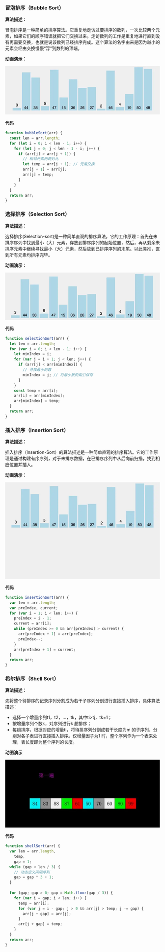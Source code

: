 ### 冒泡排序（Bubble Sort）

**算法描述：**

冒泡排序是一种简单的排序算法。它重复地走访过要排序的数列，一次比较两个元素，如果它们的顺序错误就把它们交换过来。走访数列的工作是重复地进行直到没有再需要交换，也就是说该数列已经排序完成。这个算法的名字由来是因为越小的元素会经由交换慢慢“浮”到数列的顶端。 

**动画演示：**

![冒泡排序（Bubble Sort）](./assets/images/Bubble.webp)

**代码**

```js
function bubbleSort(arr) {
  const len = arr.length;
  for (let i = 0; i < len - 1; i++) {
    for (let j = 0; j < len - 1 - i; j++) {
      if (arr[j] > arr[j + 1]) {
        // 相邻元素两两对比
        let temp = arr[j + 1]; // 元素交换
        arr[j + 1] = arr[j];
        arr[j] = temp;
      }
    }
  }
  return arr;
}
```



### 选择排序（Selection Sort）

**算法描述：**

 选择排序(Selection-sort)是一种简单直观的排序算法。它的工作原理：首先在未排序序列中找到最小（大）元素，存放到排序序列的起始位置，然后，再从剩余未排序元素中继续寻找最小（大）元素，然后放到已排序序列的末尾。以此类推，直到所有元素均排序完毕。 

**动画演示：**

![选择排序（Selection Sort）](./assets/images/Selection.webp)

**代码**

```js
function selectionSort(arr) {
  let len = arr.length;
  for (var i = 0; i < len - 1; i++) {
    let minIndex = i;
    for (var j = i + 1; j < len; j++) {
      if (arr[j] < arr[minIndex]) {
        // 寻找最小的数
        minIndex = j; // 将最小数的索引保存
      }
    }
    const temp = arr[i];
    arr[i] = arr[minIndex];
    arr[minIndex] = temp;
  }
  return arr;
}
```



### 插入排序（Insertion Sort）

**算法描述：**

 插入排序（Insertion-Sort）的算法描述是一种简单直观的排序算法。它的工作原理是通过构建有序序列，对于未排序数据，在已排序序列中从后向前扫描，找到相应位置并插入。 

**动画演示：**

![插入排序（Insertion Sort）](./assets/images/Insertion.webp)

**代码**

```js
function insertionSort(arr) {
  var len = arr.length;
  var preIndex, current;
  for (var i = 1; i < len; i++) {
    preIndex = i - 1;
    current = arr[i];
    while (preIndex >= 0 && arr[preIndex] > current) {
      arr[preIndex + 1] = arr[preIndex];
      preIndex--;
    }
    arr[preIndex + 1] = current;
  }
  return arr;
}
```



### 希尔排序（Shell Sort）

**算法描述：**

先将整个待排序的记录序列分割成为若干子序列分别进行直接插入排序，具体算法描述：

- 选择一个增量序列t1，t2，…，tk，其中ti>tj，tk=1；
- 按增量序列个数k，对序列进行k 趟排序；
- 每趟排序，根据对应的增量ti，将待排序列分割成若干长度为m 的子序列，分别对各子表进行直接插入排序。仅增量因子为1 时，整个序列作为一个表来处理，表长度即为整个序列的长度。

**动图演示**

![希尔排序（Shell Sort）](./assets/images/Shell.webp)

**代码**

```js
function shellSort(arr) {
  var len = arr.length,
    temp,
    gap = 1;
  while (gap < len / 3) {
    // 动态定义间隔序列
    gap = gap * 3 + 1;
  }

  for (gap; gap > 0; gap = Math.floor(gap / 3)) {
    for (var i = gap; i < len; i++) {
      temp = arr[i];
      for (var j = i - gap; j > 0 && arr[j] > temp; j -= gap) {
        arr[j + gap] = arr[j];
      }
      arr[j + gap] = temp;
    }
  }
  return arr;
}
```

